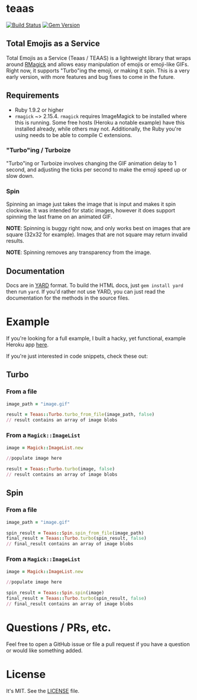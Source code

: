 # teaas
[![Build Status](https://travis-ci.org/wjr1985/teaas.svg?branch=master)](https://travis-ci.org/wjr1985/teaas) [![Gem Version](https://badge.fury.io/rb/teaas.svg)](https://badge.fury.io/rb/teaas)
## Total Emojis as a Service

Total Emojis as a Service (Teaas / TEAAS) is a lightweight library that wraps around [RMagick](https://github.com/rmagick/rmagick) and allows easy manipulation of emojis or emoji-like GIFs. Right now, it supports "Turbo"ing the emoji, or making it spin. This is a very early version, with more features and bug fixes to come in the future.

## Requirements

- Ruby 1.9.2 or higher
- `rmagick` ~> 2.15.4. `rmagick` requires ImageMagick to be installed where this is running. Some free hosts (Heroku a notable example) have this installed already, while others may not. Additionally, the Ruby you're using needs to be able to compile C extensions.

### "Turbo"ing / Turboize

"Turbo"ing or Turboize involves changing the GIF animation delay to 1 second, and adjusting the ticks per second to make the emoji speed up or slow down.

### Spin

Spinning an image just takes the image that is input and makes it spin clockwise. It was intended for static images, however it does support spinning the last frame on an animated GIF.

**NOTE**: Spinning is buggy right now, and only works best on images that are square (32x32 for example). Images that are not square may return invalid results.

**NOTE**: Spinning removes any transparency from the image.

## Documentation
Docs are in [YARD](http://yardoc.org/) format. To build the HTML docs, just `gem install yard` then run `yard`. If you'd rather not use YARD, you can just read the documentation for the methods in the source files.

# Example
If you're looking for a full example, I built a hacky, yet functional, example Heroku app [here](https://github.com/wjr1985/teaas_heroku_example).

If you're just interested in code snippets, check these out:

## Turbo
### From a file
```ruby
image_path = "image.gif"

result = Teaas::Turbo.turbo_from_file(image_path, false)
// result contains an array of image blobs
```

### From a `Magick::ImageList`

```ruby
image = Magick::ImageList.new

//populate image here

result = Teaas::Turbo.turbo(image, false)
// result contains an array of image blobs
```

## Spin
### From a file
```ruby
image_path = "image.gif"

spin_result = Teaas::Spin.spin_from_file(image_path)
final_result = Teaas::Turbo.turbo(spin_result, false)
// final_result contains an array of image blobs
```

### From a `Magick::ImageList`
```ruby
image = Magick::ImageList.new

//populate image here

spin_result = Teaas::Spin.spin(image)
final_result = Teaas::Turbo.turbo(spin_result, false)
// final_result contains an array of image blobs
```

# Questions / PRs, etc.
Feel free to open a GitHub issue or file a pull request if you have a question or would like something added.

# License
It's MIT. See the [LICENSE](https://github.com/wjr1985/teaas/blob/master/LICENSE) file.
